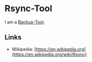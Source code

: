 # Rsync-Tool

I am a [Backup-Tool](2000246.md).

## Links

- Wikipedia: [https://en.wikipedia.org](https://en.wikipedia.org/wiki/Rsync)
